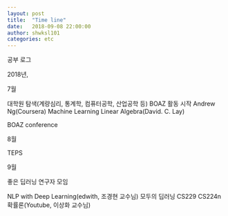 ```yaml
---
layout: post
title:  "Time line"
date:   2018-09-08 22:00:00
author: shwksl101
categories: etc
---
```

공부 로그

2018년,

7월

대학원 탐색(계량심리, 통계학, 컴퓨터공학, 산업공학 등)
BOAZ 활동 시작
Andrew Ng(Coursera) Machine Learning
Linear Algebra(David. C. Lay)

BOAZ conference

8월

TEPS

9월

좋은 딥러닝 연구자 모임

NLP with Deep Learning(edwith, 조경현 교수님)
모두의 딥러닝
CS229
CS224n
확률론(Youtube, 이상화 교수님)
